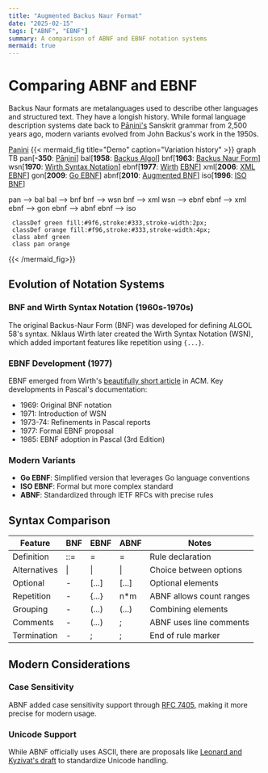 ```yaml
---
title: "Augmented Backus Naur Format"
date: "2025-02-15"
tags: ["ABNF", "EBNF"]
summary: A comparison of ABNF and EBNF notation systems
mermaid: true
---
```


# Comparing ABNF and EBNF

Backus Naur formats are metalanguages used to describe other languages and structured text. They have a longish history.  While formal language description systems date back to [Pāṇini's][Panini] Sanskrit grammar from 2,500 years ago, modern variants evolved from John Backus's work in the 1950s.

[Panini](https://en.wikipedia.org/wiki/P%C4%81%E1%B9%87ini)
{{< mermaid_fig title="Demo" caption="Variation history"  >}}
graph TB
pan[<b>-350</b>: <a href='https://en.wikipedia.org/wiki/P%C4%81%E1%B9%87ini'>Pāṇini</a>]
bal[<b>1958</b>: <a href='https://en.wikipedia.org/wiki/ALGOL_58'>Backus Algol</a>]
bnf[<b>1963</b>: <a href='https://en.wikipedia.org/wiki/Backus%E2%80%93Naur_form'>Backus Naur Form</a>]
wsn[<b>1970</b>: <a href='https://en.wikipedia.org/wiki/Wirth_syntax_notation'>Wirth Syntax Notation</a>]
ebnf[<b>1977</b>: <a href='https://dl.acm.org/doi/pdf/10.1145/359863.359883'>Wirth</a> <a href='https://en.wikipedia.org/wiki/Extended_Backus%E2%80%93Naur_form'>EBNF</a>]
xml[<b>2006</b>: <a href='https://www.w3.org/TR/xml/'>XML EBNF</a>]
gon[<b>2009</b>: <a href='https://pkg.go.dev/golang.org/x/exp/ebnf'>Go EBNF</a>]
abnf[<b>2010</b>: <a href='https://en.wikipedia.org/wiki/Wirth_syntax_notation'>Augmented BNF</a>]
iso[<b>1996</b>: <a href='https://en.wikipedia.org/wiki/Wirth_syntax_notation'>ISO BNF</a>]

pan --> bal
bal --> bnf
bnf --> wsn
bnf --> xml
wsn --> ebnf
ebnf --> xml
ebnf --> gon
ebnf --> abnf
ebnf --> iso

     classDef green fill:#9f6,stroke:#333,stroke-width:2px;
     classDef orange fill:#f96,stroke:#333,stroke-width:4px;
     class abnf green
     class pan orange

{{< /mermaid_fig>}}

## Evolution of Notation Systems

### BNF and Wirth Syntax Notation (1960s-1970s)
The original Backus-Naur Form (BNF) was developed for defining ALGOL 58's syntax. Niklaus Wirth later created the Wirth Syntax Notation (WSN), which added important features like repetition using `{...}`.

### EBNF Development (1977)
EBNF emerged from Wirth's [beautifully short article](http://pascal.hansotten.com/uploads/ebnf/What%20can%20we%20do%20Notation%20EBNF.pdf) in ACM. Key developments in Pascal's documentation:
- 1969: Original BNF notation
- 1971: Introduction of WSN
- 1973-74: Refinements in Pascal reports
- 1977: Formal EBNF proposal
- 1985: EBNF adoption in Pascal (3rd Edition)

### Modern Variants
- **Go EBNF**: Simplified version that leverages Go language conventions
- **ISO EBNF**: Formal but more complex standard
- **ABNF**: Standardized through IETF RFCs with precise rules

## Syntax Comparison

| Feature      | BNF     | EBNF    | ABNF    | Notes |
|--------------|---------|---------|---------|-------|
| Definition   | ::=     | =       | =       | Rule declaration |
| Alternatives | \|      | \|      | \|      | Choice between options |
| Optional     | -       | [...]   | [...]   | Optional elements |
| Repetition   | -       | {...}   | n*m     | ABNF allows count ranges |
| Grouping     | -       | (...)   | (...)   | Combining elements |
| Comments     | -       | (*...*) | ;       | ABNF uses line comments |
| Termination  | -       | ;       | ;       | End of rule marker |

## Modern Considerations

### Case Sensitivity
ABNF added case sensitivity support through [RFC 7405](https://datatracker.ietf.org/doc/html/rfc7405), making it more precise for modern usage.

### Unicode Support
While ABNF officially uses ASCII, there are proposals like [Leonard and Kyzivat's draft](https://datatracker.ietf.org/doc/html/draft-seantek-unicode-in-abnf-00) to standardize Unicode handling.

[Panini]: https://en.wikipedia.org/wiki/P%C4%81%E1%B9%87ini
